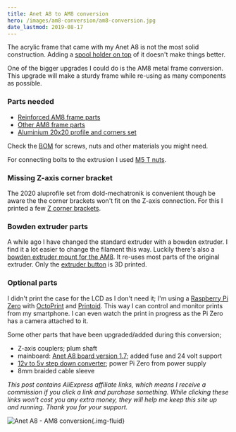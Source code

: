 ```yaml
---
title: Anet A8 to AM8 conversion
hero: /images/am8-conversion/am8-conversion.jpg
date_lastmod: 2019-08-17
---
```


The acrylic frame that came with my Anet A8 is not the most solid construction.
Adding a [spool holder on top](/blog/2018/05/06/a-year-with-the-anet-a8-3d-printer/) of it doesn't make things better.

One of the bigger upgrades I could do is the AM8 metal frame conversion.
This upgrade will make a sturdy frame while re-using as many components as possible.
<!-- more -->

### Parts needed

- [Reinforced AM8 frame parts](https://www.thingiverse.com/thing:2657605)
- [Other AM8 frame parts](https://www.thingiverse.com/thing:2263216)
- [Aluminium 20x20 profile and corners set](https://www.dold-mechatronik.de/AM8-Aluprofile-und-12-Winkel-20x20)

Check the [BOM](https://cdn.thingiverse.com/assets/a3/bd/fb/22/18/BOM.pdf) for screws, nuts and other materials you might need.

For connecting bolts to the extrusion I used [M5 T nuts](http://s.click.aliexpress.com/e/bP1e6NnE).

### Missing Z-axis corner bracket

The 2020 aluprofile set from dold-mechatronik is convenient though be aware the the corner brackets won't fit on the Z-axis connection.
For this I printed a few [Z corner brackets](https://www.thingiverse.com/thing:3140856).

### Bowden extruder parts

A while ago I have changed the standard extruder with a bowden extruder. I find it a lot easier to change the filament this way.
Luckily there's also a [bowden extruder mount for the AM8](https://www.thingiverse.com/thing:2383009). It re-uses most parts of the original extruder.
Only the [extruder button](https://www.thingiverse.com/thing:2501601) is 3D printed.

### Optional parts

I didn't print the case for the LCD as I don't need it; I'm using a [Raspberry Pi Zero](https://www.raspberrypi.org/products/raspberry-pi-zero/) with [OctoPrint](https://octoprint.org/) and [Printoid](https://printoid.net/).
This way I can control and monitor prints from my smartphone. I can even watch the print in progress as the Pi Zero has a camera attached to it.

Some other parts that have been upgraded/added during this conversion;

- Z-axis couplers; plum shaft
- mainboard: [Anet A8 board version 1.7](http://s.click.aliexpress.com/e/Tk7sSCY); added fuse and 24 volt support
- [12v to 5v step down converter](http://s.click.aliexpress.com/e/rbeaPT6); power Pi Zero from power supply
- 8mm braided cable sleeve

*This post contains AliExpress affiliate links, which means I receive a commission if you click a link and purchase something. While clicking these links won't cost you any extra money, they will help me keep this site up and running. Thank you for your support.*

![Anet A8 - AM8 conversion](/images/am8-conversion/am8-conversion.jpg){.img-fluid}


